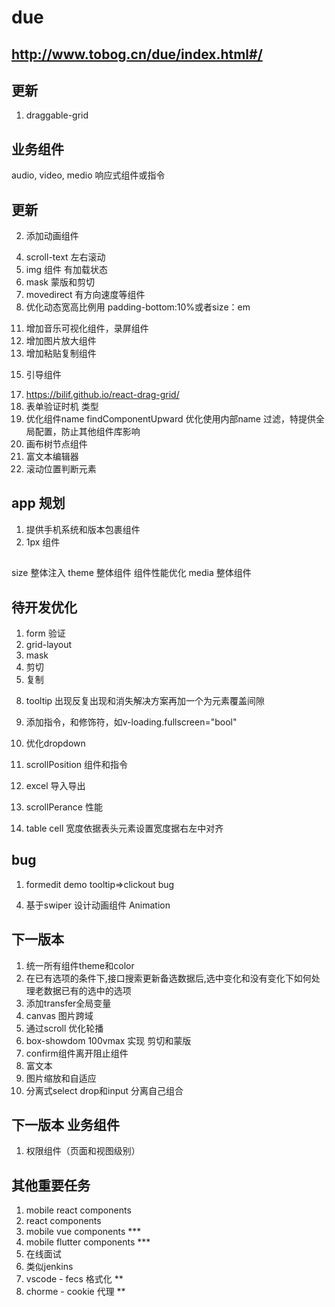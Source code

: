 
# due

## http://www.tobog.cn/due/index.html#/


## 更新
1. draggable-grid

## 业务组件

audio,
video,
medio 响应式组件或指令


## 更新
<!-- 1. button 增加异步点击，样式优化 -->
2. 添加动画组件
<!-- 3. input焦点粘贴bug  -->
4. scroll-text 左右滚动
5. img 组件 有加载状态
6. mask 蒙版和剪切
7. movedirect 有方向速度等组件
8. 优化动态宽高比例用 padding-bottom:10%或者size：em
<!-- 9. 增加dropBase 仅仅提供下拉基础 -->
<!-- 10. 增加 Theme组件，Media 组件 -->
11. 增加音乐可视化组件，录屏组件
12. 增加图片放大组件
13. 增加粘贴复制组件
<!-- 14. resize 组件 -->
15. 引导组件
<!-- 16. 瀑布流布局 -->
17. https://bilif.github.io/react-drag-grid/
18. 表单验证时机 类型
19. 优化组件name findComponentUpward 优化使用内部name 过滤，特提供全局配置，防止其他组件库影响
20. 画布树节点组件
21. 富文本编辑器
22. 滚动位置判断元素
## app  规划
1. 提供手机系统和版本包裹组件
2. 1px 组件



## 
size 整体注入
theme 整体组件
组件性能优化
media  整体组件



## 待开发优化
1. form 验证
2. grid-layout
3. mask
4. 剪切
5. 复制
<!-- 6. setp2 -->
<!-- 7. inputnumber 无法粘贴 -->
8. tooltip 出现反复出现和消失解决方案再加一个为元素覆盖间隙



9. 添加指令，和修饰符，如v-loading.fullscreen="bool"
10. 优化dropdown
11. scrollPosition 组件和指令
12. excel 导入导出
13. scrollPerance 性能
14. table cell 宽度依据表头元素设置宽度据右左中对齐
<!-- 15. drop 通过display 状态开启性能和显示bug -->

## bug
1. formedit demo tooltip=>clickout bug
<!-- 2. ColorPicter 缺少清除，没有透明度下高度比例不好看（高偏低），按钮偏大 -->


4. 基于swiper 设计动画组件 Animation




## 下一版本
1. 统一所有组件theme和color
2. 在已有选项的条件下,接口搜索更新备选数据后,选中变化和没有变化下如何处理老数据已有的选中的选项
3. 添加transfer全局变量
4. canvas 图片跨域
5. 通过scroll 优化轮播
6. box-showdom 100vmax 实现 剪切和蒙版 
8. confirm组件离开阻止组件
9. 富文本
9. 图片缩放和自适应
10. 分离式select drop和input 分离自己组合
## 下一版本 业务组件
1. 权限组件（页面和视图级别）




## 其他重要任务
1. mobile react components
1. react components
2. mobile vue components ***
3. mobile flutter components ***
4. 在线面试
5. 类似jenkins
6. vscode - fecs 格式化 **
7. chorme - cookie 代理 **
